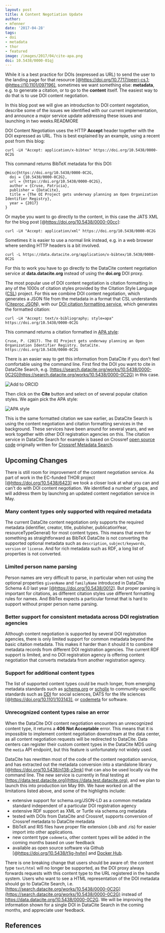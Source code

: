 ```yaml
---
layout: post
title: A Content Negotiation Update
author:
- mfenner
date: '2017-04-28'
tags:
- doi
- metadata
- thor
- featured
image: /images/2017/04/cite-apa.png
doi: 10.5438/0000-01qj
---
```

While it is a best practice for DOIs (expressed as URL) to send the user to the landing page for that resource [@https://doi.org/10.7717/peerj-cs.1; @https://10.1101/097196], sometimes we want something else: **metadata**, e.g. to generate a citation, or to go to the **content** itself. The easiest way to do that is to use DOI content negotiation.

In this blog post we will give an introduction to DOI content negotation, describe some of the issues we identified with our current implementation, and announce a major service update addressing these issues and launching in two weeks.READMORE

DOI Content Negotiation uses the HTTP **Accept** header together with the DOI expressed as URL. This is best explained by an example, using a recent post from this blog:

```
curl -LH "Accept: application/x-bibtex" https://doi.org/10.5438/0000-0C2G
```

This command returns BibTeX metadata for this DOI:

```
@misc{https://doi.org/10.5438/0000-0C2G,
  doi = {10.5438/0000-0C2G},
  url = {https://doi.org/10.5438/0000-0C2G},
  author = {Cruse, Patricia},
  publisher = {DataCite},
  title = {The OI Project gets underway planning an Open Organization Identifier Registry},
  year = {2017}
}
```

Or maybe you want to go directly to the content, in this case the JATS XML for the blog post [@https://doi.org/10.5438/0000-00cc]:

```
curl -LH "Accept: application/xml" https://doi.org/10.5438/0000-0C2G
```

Sometimes it is easier to use a normal link instead, e.g. in a web browser where sending HTTP headers is a bit involved.

```
curl -L https://data.datacite.org/application/x-bibtex/10.5438/0000-0C2G
```

For this to work you have to go directly to the DataCite content negotiation service at **data.datacite.org** instead of using the **doi.org** DOI proxy.

The most popular use of DOI content negotiation is citation formatting in any of the 1000s of citation styles provided by the Citation Style Language ([CSL](http://citationstyles.org/)) project. For this we combine DOI content negotiation, which generates a JSON file from the metadata in a format that CSL understands ([Citeproc JSON](https://bitbucket.org/fbennett/citeproc-js/)), with our [DOI citation formatting service](https://blog.datacite.org/citation-formatting-service-upgrade/), which generates the formatted citation:

```
curl -LH "Accept: text/x-bibliography; style=apa" https://doi.org/10.5438/0000-0C2G
```

This command returns a citation formatted in [APA style](http://www.apastyle.org/):

```
Cruse, P. (2017). The OI Project gets underway planning an Open Organization Identifier Registry. DataCite. https://doi.org/10.5438/0000-0C2G
```

There is an easier way to get this information from DataCite if you don't feel comfortable using the command line. First find the DOI you want to cite in DataCite Search, e.g. [https://search.datacite.org/works/10.5438/0000-0C2G](https://search.datacite.org/works/10.5438/0000-0C2G) in this case.

![Add to ORCID](/images/2017/04/search-result.png)

Then click on the **Cite** button and select on of several popular citation styles. We again pick the APA style:

![APA style](/images/2017/04/cite-apa.png)

This is the same formatted citation we saw earlier, as DataCite Search is using the content negotiation and citation formatting services in the background. These services have been around for several years, and we work together with other DOI registration agencies on this. The citation service in DataCite Search for example is based on Crossref [open source code](https://github.com/crosscite/doi-metadata-search) originally written for [Crossref Metadata Search](https://search.crossref.org).

## Upcoming Changes

There is still room for improvement of the content negotiation service. As part of work in the EC-funded THOR project [@https://doi.org/10.5438/6423] we took a closer look at what you can and can't do with DOI content negotiation. We identified a number of gaps, and will address them by launching an updated content negotiation service in May.

### Many content types only supported with required metadata
The current DataCite content negotiation only supports the required metadata (identifier, creator, title, publisher, publicationYear, resourceTypeGeneral) for most content types. This means that even for something as straightforward as BibTeX DataCite is not converting the supported optional metadata such as `description`, `subject/keywords`, `version` or `license`. And for rich metadata such as RDF, a long list of properties is not converted.

### Limited person name parsing
Person names are very difficult to parse, in particular when not using the optional properties `givenName` and `familyName` introduced in DataCite Schema 4.0 last year [@https://doi.org/10.5438/0012]. But proper parsing is important for citations, as different citation styles use different formatting rules for names. And BibTex expects a particular format that is hard to support without proper person name parsing.

### Better support for consistent metadata across DOI registration agencies
Although content negotiation is supported by several DOI registration agencies, there is only limited support for common metadata beyond the basic citation metadata. This makes it harder than it should it to combine metadata records from different DOI registration agencies. The current RDF support is limited, and no DOI registration agency is offering content negotiation that converts metadata from another registration agency.

### Support for additional content types
The list of supported content types could be much longer, from emerging metadata standards such as [schema.org](https://schema.org/) or [scholix](http://www.scholix.org/) to community-specific standards such as [DDI](https://www.ddialliance.org/) for social sciences, DATS for the life sciences [@https://doi.org/10.1101/103143], or [codemeta](http://codemeta.github.io/) for software.

### Unrecognized content types raise an error
When the DataCite DOI content negotiation encounters an unrecognized content type, it returns a **406 Not Acceptable** error. This means that it is impossible to implement content negotiation downstream at the data center, as all content negotiation requests will be redirected to DataCite. Data centers can register their custom content types in the DataCite MDS using the `media` API endpoint, but this feature is unfortunately not widely used.

DataCite has rewritten most of the code of the content negotiation service, and has extracted out the metadata conversion into a standalone library [@https://doi.org/10.5438/n138-z3mk] that can also be used locally via the command line. The new service is currently in final testing at [https://data.test.datacite.org](https://data.test.datacite.org), and we plan to launch this into production ion May 9th. We have worked on all the limitations listed above, and some of the highlights include:

* extensive support for schema.org/JSON-LD as a common metadata standard independent of a particular DOI registration agency
* extensive RDF support as XML or Turtle via schema.org metadata
* tested with DOIs from DataCite and Crossref, supports conversion of Crossref metadata to DataCite metadata
* BibTeX and RIS files have proper file extension (.bib and .ris) for easier import into other applications.
* new content type `codemeta`, other content types will be added in the coming months based on user feedback
* available as open source software via Github [@https://doi.org/10.5438/t1jg-hvhn] and [Docker Hub](https://hub.docker.com/r/crosscite/content-negotiation/).

There is one breaking change that users should be aware of: the content type `text/html` will no longer be supported, as the DOI proxy always forwards requests with this content type to the URL registered in the handle system. Users who want to see a HTML representation of the DOI metadata should go to DataCite Search, i.e. [https://search.datacite.org/works/10.5438/0000-0C2G](https://search.datacite.org/works/10.5438/0000-0C2G) instead of  https://data.datacite.org/10.5438/0000-0C2G. We will be improving the information shown for a single DOI in DataCite Search in the coming months, and appreciate user feedback.

## References
